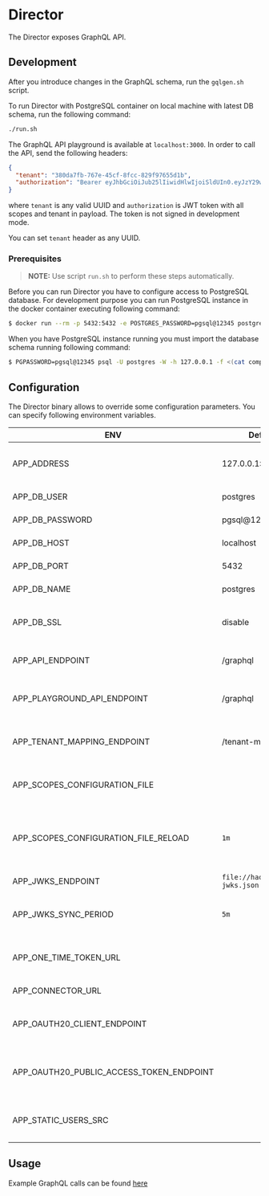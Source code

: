 # Director

The Director exposes GraphQL API.

## Development

After you introduce changes in the GraphQL schema, run the `gqlgen.sh` script.

To run Director with PostgreSQL container on local machine with latest DB schema, run the following command:

```bash
./run.sh
```

The GraphQL API playground is available at `localhost:3000`. In order to call the API, send the following headers:

```json
{
  "tenant": "380da7fb-767e-45cf-8fcc-829f97655d1b",
  "authorization": "Bearer eyJhbGciOiJub25lIiwidHlwIjoiSldUIn0.eyJzY29wZXMiOiJhcHBsaWNhdGlvbjpyZWFkIGhlYWx0aF9jaGVja3M6cmVhZCBhcHBsaWNhdGlvbjp3cml0ZSBydW50aW1lOndyaXRlIGxhYmVsX2RlZmluaXRpb246d3JpdGUgbGFiZWxfZGVmaW5pdGlvbjpyZWFkIHJ1bnRpbWU6cmVhZCIsInRlbmFudCI6ImI4MmVhN2NkLTc0NjYtNGFkZS1iNmU5LTIwZmI3N2EwOGNlNiJ9."
}
```

where `tenant` is any valid UUID and `authorization` is JWT token with all scopes and tenant in payload. The token is not signed in development mode.

You can set `tenant` header as any UUID.

### Prerequisites

> **NOTE:** Use script `run.sh` to perform these steps automatically.

Before you can run Director you have to configure access to PostgreSQL database. For development purpose you can run PostgreSQL instance in the docker container executing following command:

```bash
$ docker run --rm -p 5432:5432 -e POSTGRES_PASSWORD=pgsql@12345 postgres
```

When you have PostgreSQL instance running you must import the database schema running following command:

```bash
$ PGPASSWORD=pgsql@12345 psql -U postgres -W -h 127.0.0.1 -f <(cat components/schema-migrator/migrations/*.up.sql)
```

## Configuration

The Director binary allows to override some configuration parameters. You can specify following environment variables.

| ENV                                      | Default                         | Description                                               |
| ---------------------------------------- | ------------------------------- | --------------------------------------------------------- |
| APP_ADDRESS                              | 127.0.0.1:3000                  | The address and port for the service to listen on         |
| APP_DB_USER                              | postgres                        | Database username                                         |
| APP_DB_PASSWORD                          | pgsql@12345                     | Database password                                         |
| APP_DB_HOST                              | localhost                       | Database host                                             |
| APP_DB_PORT                              | 5432                            | Database port                                             |
| APP_DB_NAME                              | postgres                        | Database name                                             |
| APP_DB_SSL                               | disable                         | Database SSL mode (disable / enable)                      |
| APP_API_ENDPOINT                         | /graphql                        | The endpoint for GraphQL API                              |
| APP_PLAYGROUND_API_ENDPOINT              | /graphql                        | The endpoint of GraphQL API for the Playground            |
| APP_TENANT_MAPPING_ENDPOINT              | /tenant-mapping                 | The endpoint of Tenant Mapping Service                    |
| APP_SCOPES_CONFIGURATION_FILE            |                                 | The path for scopes configuration file                    |
| APP_SCOPES_CONFIGURATION_FILE_RELOAD     | `1m`                            | The period when the scopes configuration file is reloaded |
| APP_JWKS_ENDPOINT                        | `file://hack/default-jwks.json` | The path for JWKS                                         |
| APP_JWKS_SYNC_PERIOD                     | `5m`                            | The period when the JWKS is synced                        |
| APP_ONE_TIME_TOKEN_URL                   |                                 | The endpoint for fetching one time token                  |
| APP_CONNECTOR_URL                        |                                 | The endpoint of Connector                                 |
| APP_OAUTH20_CLIENT_ENDPOINT              |                                 | The endpoint for managing OAuth 2.0 clients               |
| APP_OAUTH20_PUBLIC_ACCESS_TOKEN_ENDPOINT |                                 | The public endpoint for fetching OAuth 2.0 access token   |
| APP_STATIC_USERS_SRC                     |                                 | The path for static users configuration file              |

## Usage

Example GraphQL calls can be found [here](examples/README.md)